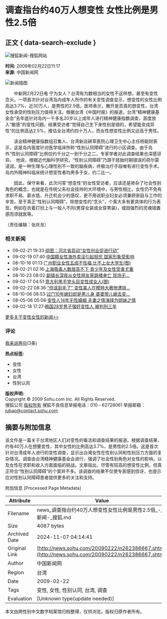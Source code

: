 # 调查指台约40万人想变性 女性比例是男性2.5倍

## 正文 { data-search-exclude }


![搜狐新闻-搜狐网站](https://images.sohu.com/uiue/sohu_logo/2006/news_logo3.gif)

**时间:** 2009年02月22日11:17  
**来源:** 中国新闻网

![新闻插图](https://photocdn.sohu.com/20061227/Img247291625.gif)

　　中新网2月22日电 宁为女人？台湾有为数相当的女性不这样想，甚至有变性念头。一项首次针对台湾岛内成年人所作的有关变性调查显示，想变性的女性比例高达3.7%、近30万人，是男性的2.5倍。医师表示，撇开是否真的想变性，台湾女性承受的性别压力值得关注。根据台湾《中国时报》的报道，台湾“精神健康基金会”去年底针对岛内一千多名20岁以上成年人进行精神健康指数调查，首度放入“敏感”的变性问题。结果受访者“觉得自己生下来性别是错的，希望能变成异性”的比例高达2.5%，推估全台湾约四十万人，而女性想变性比例又远高于男性。

　　该会精神健康指数组召集人、台湾新店耕莘医院心理卫生中心主任杨聪财表示，这是岛内首度针对医学临床所称“性别认同障碍”进行的小区调查。由于岛外“性别认同障碍”比例仅约千分之一到千分之二，专家学者对此调查结果也深感讶异。　他说，根据近代脑科学研究，“性别认同障碍”乃源于胚胎时期错误的荷尔蒙浸润，是一种生理与心理性别不一致的脑疾病，终极治疗手段唯有进行变性手术。岛内外精神科临床统计想变性者均男多于女，约二比一。

　　因此，保守来看，此次问答“想变性”的女性受访者，应该还是掺杂了社会性别角色的概念，也就是在传统父系社会挂帅的大环境中，与男性相比，女性仍不免有求职不易、薪水低、升迁机会少的感叹，更不用说职业妇女必须兼顾家庭与工作的辛苦。至于真正“性别认同障碍”，除想变性的“念头”，个案大多有更具体的行为表现，例如在衣着打扮上与一般人不同(男穿女装或女穿男装)，或因强烈的灵魂错置感而须就医等。

（责任编辑：张庆龙）

### 相关新闻

- 09-02-21 19:33·[组图：河北省启动“女性创业促进行动”](https://news.sohu.com/20090221/n262381295.shtml)
- 09-02-19 07:40·[中国籍女性海外卖淫引起担忧 国家形象受影响](https://news.sohu.com/20090219/n262330890.shtml)
- 08-10-16 01:13·[广州职业女性五成不性福 比不上女大学生(图)](https://news.sohu.com/20081016/n260051937.shtml)
- 09-02-21 02:16·[上海吸毒人数居高不下 青少年及女性受害尤重](https://news.sohu.com/20090221/n262374124.shtml)
- 08-10-23 08:02·[副镇长深夜从女性朋友家跳楼身亡 现场无...](https://news.sohu.com/20081023/n260194645.shtml)
- 09-02-17 04:51·[意大利黑手党头目变性成女人(图)](https://news.sohu.com/20090217/n262279482.shtml)
- 09-02-22 08:36·["你该刮毛了" 变性美人在模特大赛惨遭排...](https://news.sohu.com/20090222/n262385078.shtml)
- 08-10-06 08:53·[过门10年媳妇却是男儿身 婆婆带儿媳去变...](https://news.sohu.com/20081006/n259863663.shtml)
- 08-05-06 05:08·[变性人14年无性婚姻 夫妻之情演绎为姐妹之情](https://news.sohu.com/20080506/n256680306.shtml)
- 09-02-18 17:27·[韩国28岁男子强奸变性人 被判刑三年](https://news.sohu.com/20090218/n262321827.shtml)

[更多关于变性女性的新闻>>](https://news.sogou.com/news?query=变性女性&pid=31023101&md=listTopics&name=&mode=0&sort=0)

### 评论
[我来说两句](https://comment2.news.sohu.com/viewcomments.action?id=262386667)(3条) 

**热点标签:** 
- 变性
- 女性
- 台湾
- 性别认同 

**版权声明:**  
Copyright © 2009 Sohu.com Inc. All Rights Reserved.  
搜狐公司 [版权所有](https://corp.sohu.com/s2007/copyright/) 搜狐不良信息举报电话：010－62728061 举报邮箱：[jubao@contact.sohu.com](mailto:jubao@contact.sohu.com)

## 摘要与附加信息

<!-- tcd_abstract -->
该文件是一篇关于台湾地区人们对变性的看法和调查结果的报道。根据调查结果，约有40万人在想要变性，其中女性的比例高达3.7%，是男性的2.5倍。这是首次针对台湾成年人进行的变性调查，显示出台灣女性在性别认同和性别压力方面的复杂情况。调查由台湾精神健康基金会进行，强调了社会性别角色对女性的影响，以及女性在求职和收入方面面临的挑战。文章指出，尽管有较高的想变性比例，但真正符合“性别认同障碍”的个案并不多。该调查的结果不仅使专家感到惊讶，也提示应对性别认同障碍患者提供更多的关注和支持。
<!-- tcd_abstract_end -->

附加信息 [Processed Page Metadata]

| Attribute       | Value                                  |
|-----------------|----------------------------------------|
| Filename        | news_调查指台约40万人想变性女性比例是男性2.5倍_-_新闻-_搜狐.md                             |
| Size            | 4087 bytes                           |
| Archived Date   | 2024-11-07 04:14:41                             |
| Original Link   | [http://news.sohu.com/20090222/n262386667.shtml](http://news.sohu.com/20090222/n262386667.shtml)                       |
| Author          | 中国新闻网                               |
| Region          | 台湾                               |
| Date            | 2009-02-22                                 |
| Tags            | 变性, 女性, 性别认同, 台湾, 调查                                 |
| Evaluation            | [Unknown type(update needed)]                                 |
<!-- tcd_table_end -->

本文由跨性别中文数字档案馆归档整理，仅供浏览。版权归原作者所有。
